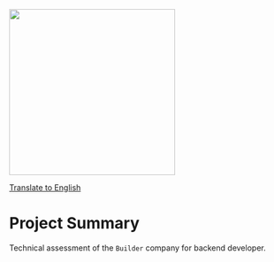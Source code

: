  <img src="https://github.com/osvaldsoza/avatar/assets/9426175/fce298d0-7527-48cc-944c-b1b0c1f366ef.png" width="300" />

 [Translate to English](https://github.com/osvaldsoza/avatar/blob/main/README.md)

# Project Summary
Technical assessment of the ``Builder`` company for backend developer.
